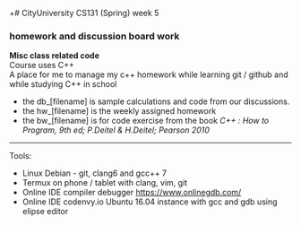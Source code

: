    
   +# CityUniversity CS131 (Spring) week 5
### homework and discussion board work

**Misc class related code** </br>
Course uses C++ </br>
A place for me to manage my c++ homework while learning git / github and while studying C++ in school</br>

+ the db_[filename] is sample calculations and code from our discussions.
+ the hw_[filename] is the weekly assigned homework
+ the bw_[filename] is for code exercise from the book _C++ : How to Program, 9th ed;  P.Deitel & H.Deitel; Pearson 2010_

_____
Tools:
+ Linux Debian - git, clang6 and gcc++ 7
+ Termux on phone / tablet with clang, vim, git
+ Online IDE compiler debugger https://www.onlinegdb.com/
+ Online IDE codenvy.io Ubuntu 16.04 instance with gcc and gdb using elipse editor
